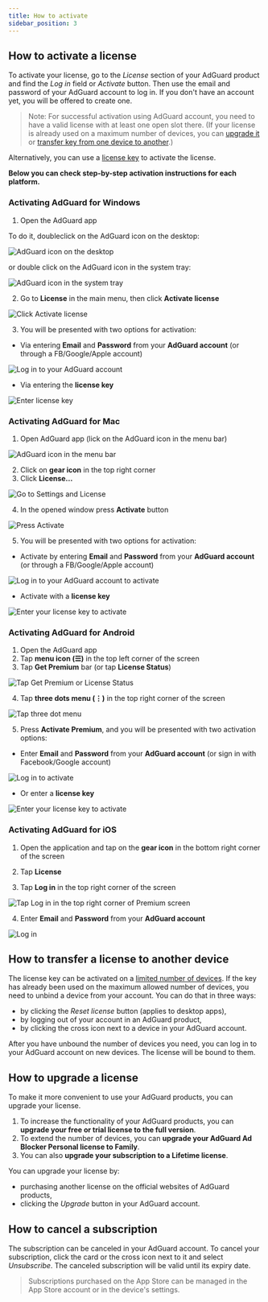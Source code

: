 ```yaml
---
title: How to activate
sidebar_position: 3
---
```


## How to activate a license

To activate your license, go to the *License* section of your AdGuard product and find the *Log in* field or *Activate* button. Then use the email and password of your AdGuard account to log in. If you don't have an account yet, you will be offered to create one.

> Note: For successful activation using AdGuard account, you need to have a valid license with at least one open slot there. (If your license is already used on a maximum number of devices, you can [upgrade it](#how-to-upgrade-a-license) or [transfer key from one device to another](#how-to-transfer-a-license-to-another-device).)

Alternatively, you can use a [license key](../what-is#license-key) to activate the license. 

**Below you can check step-by-step activation instructions for each platform.**

### Activating AdGuard for Windows

1. Open the AdGuard app
   
To do it, doubleclick on the AdGuard icon on the desktop:   

![AdGuard icon on the desktop](https://cdn.adguard.com/public/Adguard/kb/newscreenshots/En/General/windowsEn.png)

or double click on the AdGuard icon in the system tray:   

![AdGuard icon in the system tray](https://cdn.adguard.com/public/Adguard/kb/newscreenshots/En/General/windows2En.png)

2. Go to **License** in the main menu, then click **Activate license** 

![Click Activate license](https://cdn.adguard.com/public/Adguard/kb/newscreenshots/En/General/windowslicense1en.png)

3. You will be presented with two options for activation:

- Via entering **Email** and **Password** from your **AdGuard  account** (or through a FB/Google/Apple account)

![Log in to your AdGuard account](https://cdn.adguard.com/public/Adguard/kb/newscreenshots/En/General/windowslicense2en.png)

- Via entering the **license key**

![Enter license key](https://cdn.adguard.com/public/Adguard/kb/newscreenshots/En/General/windowslicense3en.png)

### Activating AdGuard for Mac

1. Open AdGuard app (lick on the AdGuard icon in the menu bar) 

![AdGuard icon in the menu bar](https://cdn.adguard.com/public/Adguard/kb/newscreenshots/Ja/General/mac1.png)

2. Click on **gear icon** in the top right corner
3. Click **License...** 

![Go to Settings and License](https://cdn.adguard.com/public/Adguard/kb/newscreenshots/En/General/macEn.png)

4. In the opened window press **Activate** button   

![Press Activate](https://cdn.adguard.com/public/Adguard/kb/newscreenshots/En/General/maclicenseen1.png)

5. You will be presented with two options for activation:
- Activate by entering **Email** and **Password** from your **AdGuard  account** (or through a FB/Google/Apple account)

![Log in to your AdGuard account to activate](https://cdn.adguard.com/public/Adguard/kb/newscreenshots/En/General/maclicenseen2.png)

- Activate with a **license key**

![Enter your license key to activate](https://cdn.adguard.com/public/Adguard/kb/newscreenshots/En/General/maclicenseen3.png)

### Activating AdGuard for Android

1. Open the AdGuard app
2. Tap **menu icon (☰)** in the top left corner of the screen
3. Tap **Get Premium** bar (or tap **License Status**)

![Tap Get Premium or License Status](https://cdn.adguard.com/public/Adguard/kb/newscreenshots/En/General/androidlicense1en.png)

4. Tap **three dots menu (⋮)** in the top right corner of the screen

![Tap three dot menu](https://cdn.adguard.com/public/Adguard/kb/newscreenshots/En/General/android2En.png)

5. Press **Activate Premium**, and you will be presented with two activation options:

- Enter **Email** and **Password** from your **AdGuard account** (or sign in with Facebook/Google account)

![Log in to activate](https://cdn.adguard.com/public/Adguard/kb/newscreenshots/En/General/androidlicense2en.png)

- Or enter a **license key**

![Enter your license key to activate](https://cdn.adguard.com/public/Adguard/kb/newscreenshots/En/General/androidlicense3en.png)

### Activating AdGuard for iOS

1. Open the application and tap on the **gear icon** in the bottom right corner of the screen

2. Tap **License**

3. Tap **Log in** in the top right corner of the screen

![Tap Log in in the top right corner of Premium screen](https://cdn.adguard.com/content/kb/ad_blocker/iOS/ioslicense1en.png)

4. Enter **Email** and **Password** from your **AdGuard account**

![Log in](https://cdn.adguard.com/content/kb/ad_blocker/iOS/ioslicense2en.png)

## How to transfer a license to another device

The license key can be activated on a [limited number of devices](../what-is#devices). If the key has already been used on the maximum allowed number of devices, you need to unbind a device from your account. You can do that in three ways:
* by clicking the *Reset license* button (applies to desktop apps),
* by logging out of your account in an AdGuard product,
* by clicking the cross icon next to a device in your AdGuard account.

After you have unbound the number of devices you need, you can log in to your AdGuard account on new devices. The license will be bound to them.

## How to upgrade a license

To make it more convenient to use your AdGuard products, you can upgrade your license.

1. To increase the functionality of your AdGuard products, you can **upgrade your free or trial license to the full version**.
2. To extend the number of devices, you can **upgrade your AdGuard Ad Blocker Personal license to Family**.
3. You can also **upgrade your subscription to a Lifetime license**.

You can upgrade your license by:
* purchasing another license on the official websites of AdGuard products,
* clicking the *Upgrade* button in your AdGuard account.

## How to cancel a subscription

The subscription can be canceled in your AdGuard account. To cancel your subscription, click the card or the cross icon next to it and select *Unsubscribe*. The canceled subscription will be valid until its expiry date.

> Subscriptions purchased on the App Store can be managed in the App Store account or in the device's settings.
